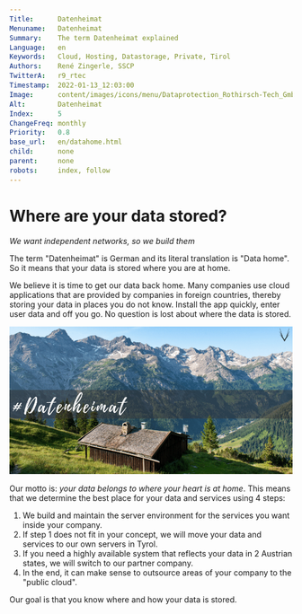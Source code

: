 ```yaml
---
Title:      Datenheimat
Menuname:   Datenheimat
Summary:    The term Datenheimat explained
Language:   en
Keywords:   Cloud, Hosting, Datastorage, Private, Tirol
Authors:    René Zingerle, SSCP
TwitterA:   r9_rtec
Timestamp:  2022-01-13_12:03:00
Image:      content/images/icons/menu/Dataprotection_Rothirsch-Tech_GmbH.png
Alt:        Datenheimat
Index:      5
ChangeFreq: monthly
Priority:   0.8
base_url:   en/datahome.html
child:      none
parent:     none
robots:     index, follow
---
```



# Where are your data stored?

*We want independent networks, so we build them*

The term "Datenheimat" is German and its literal translation is "Data home". So it means that your data is stored where you are at home.

We believe it is time to get our data back home. Many companies use cloud applications that are provided by companies in foreign countries, thereby storing your data in places you do not know. Install the app quickly, enter user data and off you go. No question is lost about where the data is stored.

![An alpine pasture on a mountain in tirol austria with the words data home above the roof.](content/images/Datenheimat.png "Datenheimat")

Our motto is: *your data belongs to where your heart is at home*. This means that we determine the best place for your data and services using 4 steps:

1. We build and maintain the server environment for the services you want inside your company.
2. If step 1 does not fit in your concept, we will move your data and services to our own servers in Tyrol.
3. If you need a highly available system that reflects your data in 2 Austrian states, we will switch to our partner company.
4. In the end, it can make sense to outsource areas of your company to the "public cloud".

Our goal is that you know where and how your data is stored.
